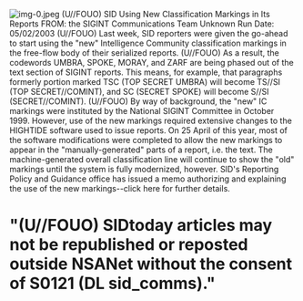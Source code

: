 ![img-0.jpeg](img-0.jpeg)
(U//FOUO) SID Using New Classification Markings in Its Reports
FROM: the SIGINT Communications Team
Unknown
Run Date: 05/02/2003
(U//FOUO) Last week, SID reporters were given the go-ahead to start using the "new" Intelligence Community classification markings in the free-flow body of their serialized reports.
(U//FOUO) As a result, the codewords UMBRA, SPOKE, MORAY, and ZARF are being phased out of the text section of SIGINT reports. This means, for example, that paragraphs formerly portion marked TSC (TOP SECRET UMBRA) will become TS//SI (TOP SECRET//COMINT), and SC (SECRET SPOKE) will become S//SI (SECRET//COMINT).
(U//FOUO) By way of background, the "new" IC markings were instituted by the National SIGINT Committee in October 1999. However, use of the new markings required extensive changes to the HIGHTIDE software used to issue reports. On 25 April of this year, most of the software modifications were completed to allow the new markings to appear in the "manually-generated" parts of a report, i.e. the text. The machine-generated overall classification line will continue to show the "old" markings until the system is fully modernized, however. SID's Reporting Policy and Guidance office has issued a memo authorizing and explaining the use of the new markings--click here for further details.

# "(U//FOUO) SIDtoday articles may not be republished or reposted outside NSANet without the consent of S0121 (DL sid_comms)."
